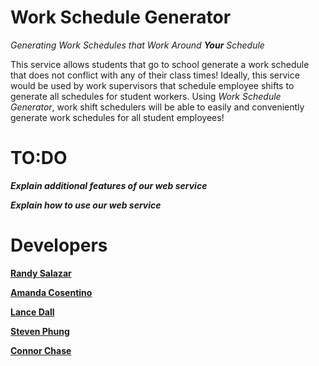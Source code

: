 # Work Schedule Generator

_Generating Work Schedules that Work Around **Your** Schedule_

This service allows students that go to school generate a work schedule that does not conflict with any of their class times!
Ideally, this service would be used by work supervisors that schedule employee shifts to generate all schedules for student workers.
Using _Work Schedule Generator_, work shift schedulers will be able to easily and conveniently generate work schedules for all student
employees!

# TO:DO

  ***Explain additional features of our web service***

  ***Explain how to use our web service***
  
# Developers

  **[Randy Salazar](https://github.com/rjsalaz)**
  
  **[Amanda Cosentino](https://github.com/mandeezie)**
  
  **[Lance Dall](https://github.com/ldall2009)**
  
  **[Steven Phung](https://github.com/shphung)**
  
  **[Connor Chase](https://github.com/Hikaru5)**
